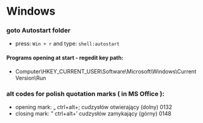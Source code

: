 # Windows
### goto Autostart folder
* press: `Win + r` and type:
  ```shell:autostart```
#### Programs opening at start - regedit key path:
* Computer\HKEY_CURRENT_USER\Software\Microsoft\Windows\CurrentVersion\Run

### alt codes for polish quotation marks ( in MS Office ):
* opening mark: „ 	ctrl+alt+; 	cudzysłów otwierający (dolny) 	0132
* closing mark:  ” 	ctrl+alt+’ 	cudzysłów zamykający (górny) 	0148
